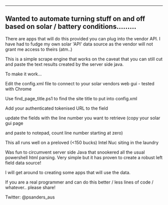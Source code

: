 ----------------------------------------------------------------------------------------------------------
Wanted to automate turning stuff on and off based on solar / battery conditions.........
----------------------------------------------------------------------------------------------------------

There are apps that will do this provided you can plug into the vendor API. I have had to fudge
my own solar 'API' data source as the vendor will not grant me access to theirs (atm..)

This is a simple scrape engine that works on the caveat that you can still cut and paste the 
text results created by the server side java.

To make it work...

Edit the config.xml file to connect to your solar vendors web gui - tested with Chrome

Use find_page_title.ps1 to find the site title to put into config.xml

Add your authenticated tokenised URL to the <URL> field

update the fields with the line number you want to retrieve (copy your solar gui page 
  
and paste to notepad, count line number starting at zero)
  
This all runs well on a preloved (<150 bucks) Intel Nuc siting in the laundry
                                       
Was fun to circumvent server side Java that snookered all the usual powershell html parsing.
Very simple but it has proven to create a robust left field data source! 
                                       
I will get around to creating some apps that will use the data.      
                                     
If you are a real programmer and can do this better / less lines of code / whatever.. please share!                                       
                                       
Twitter: @psanders_aus

